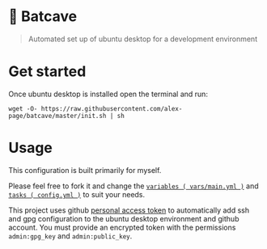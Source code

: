 # 🦇 Batcave

> Automated set up of ubuntu desktop for a development environment


# Get started

Once ubuntu desktop is installed open the terminal and run:

```
wget -O- https://raw.githubusercontent.com/alex-page/batcave/master/init.sh | sh
```



# Usage

This configuration is built primarily for myself.

Please feel free to fork it and change the [`variables ( vars/main.yml )`](vars/main.yml) and [`tasks ( config.yml )`](config.yml) to suit your needs.

This project uses github [personal access token](https://help.github.com/articles/creating-a-personal-access-token-for-the-command-line/) to automatically add ssh and gpg configuration to the ubuntu desktop environment and github account. You must provide an encrypted token with the permissions `admin:gpg_key` and `admin:public_key`.
